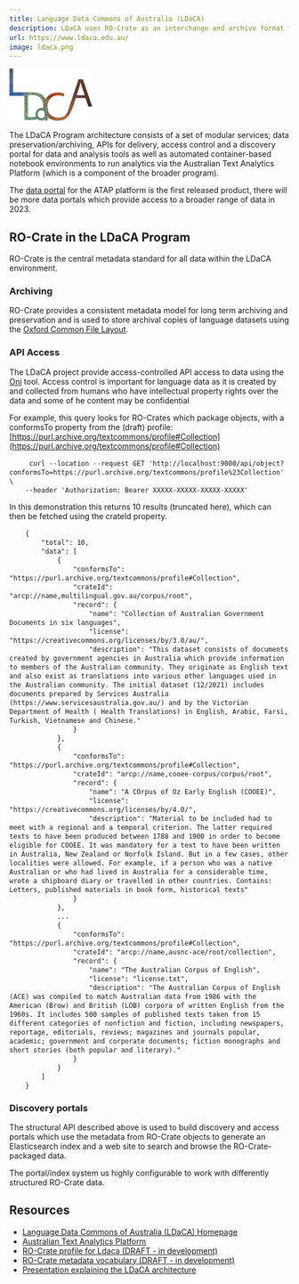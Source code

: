 ```yaml
---
title: Language Data Commons of Australia (LDaCA)
description: LDaCA uses RO-Crate as an interchange and archive format for language data, and is providing data discovery portals and API access to data using RO-Crate-centric APIs.
url: https://www.ldaca.edu.au/
image: ldaca.png
---
```


[![LDaCA Logo](assets/img/ldaca_sm.png)](https://ldaca.edu.au/)

The LDaCA Program architecture consists of a set of modular services; data preservation/archiving, APIs for delivery, access control and a discovery portal for data and analysis tools as well as automated container-based notebook environments to run analytics via the Australian Text Analytics Platform (which is a component of the broader program).

The [data portal](https://data.atap.edu.au/) for the ATAP platform is the first released product, there will be more data portals which provide access to a broader range of data in 2023.

[](#ro-crate-in-the-ldaca-program)RO-Crate in the LDaCA Program
---------------------------------------------------------------

RO-Crate is the central metadata standard for all data within the LDaCA environment.

### [](#archiving)Archiving

RO-Crate provides a consistent metadata model for long term archiving and preservation and is used to store archival copies of language datasets using the [Oxford Common File Layout](https://arkisto-platform.github.io/standards/ocfl/).

### [](#api-access)API Access

The LDaCA project provide access-controlled API access to data using the [Oni](https://github.com/Arkisto-Platform/oni) tool. Access control is important for language data as it is created by and collected from humans who have intellectual property rights over the data and some of he content may be confidential

For example, this query looks for RO-Crates which package objects, with a conformsTo property from the (draft) profile: [https://purl.archive.org/textcommons/profile#Collection](https://purl.archive.org/textcommons/profile#Collection)

```
     curl --location --request GET 'http://localhost:9000/api/object?conformsTo=https://purl.archive.org/textcommons/profile%23Collection' \
    --header 'Authorization: Bearer XXXXX-XXXXX-XXXXX-XXXXX'
```    

In this demonstration this returns 10 results (truncated here), which can then be fetched using the crateId property.
```
    {
        "total": 10,
        "data": [
            {
                "conformsTo": "https://purl.archive.org/textcommons/profile#Collection",
                "crateId": "arcp://name,multilingual.gov.au/corpus/root",
                "record": {
                    "name": "Collection of Australian Government Documents in six languages",
                    "license": "https://creativecommons.org/licenses/by/3.0/au/",
                    "description": "This dataset consists of documents created by government agencies in Australia which provide information to members of the Australian community. They originate as English text and also exist as translations into various other languages used in the Australian community. The initial dataset (12/2021) includes documents prepared by Services Australia (https://www.servicesaustralia.gov.au/) and by the Victorian Department of Health ( Health Translations) in English, Arabic, Farsi, Turkish, Vietnamese and Chinese."
                }
            },
            {
                "conformsTo": "https://purl.archive.org/textcommons/profile#Collection",
                "crateId": "arcp://name,cooee-corpus/corpus/root",
                "record": {
                    "name": "A COrpus of Oz Early English (COOEE)",
                    "license": "https://creativecommons.org/licenses/by/4.0/",
                    "description": "Material to be included had to meet with a regional and a temporal criterion. The latter required texts to have been produced between 1788 and 1900 in order to become eligible for COOEE. It was mandatory for a text to have been written in Australia, New Zealand or Norfolk Island. But in a few cases, other localities were allowed. For example, if a person who was a native Australian or who had lived in Australia for a considerable time, wrote a shipboard diary or travelled in other countries. Contains: Letters, published materials in book form, historical texts"
                }
            },
            ...
            {
                "conformsTo": "https://purl.archive.org/textcommons/profile#Collection",
                "crateId": "arcp://name,ausnc-ace/root/collection",
                "record": {
                    "name": "The Australian Corpus of English",
                    "license": "license.txt",
                    "description": "The Australian Corpus of English (ACE) was compiled to match Australian data from 1986 with the American (Brow) and British (LOB) corpora of written English from the 1960s. It includes 500 samples of published texts taken from 15 different categories of nonfiction and fiction, including newspapers, reportage, editorials, reviews; magazines and journals popular, academic; government and corporate documents; fiction monographs and short stories (both popular and literary)."
                }
            }
        ]
    }
```
    

### [](#discovery-portals)Discovery portals

The structural API described above is used to build discovery and access portals which use the metadata from RO-Crate objects to generate an Elasticsearch index and a web site to search and browse the RO-Crate-packaged data.

The portal/index system us highly configurable to work with differently structured RO-Crate data.

[](#resources)Resources
-----------------------

*   [Language Data Commons of Australia (LDaCA) Homepage](https://ldaca.edu.au/)
*   [Australian Text Analytics Platform](https://atap.edu.au/)
*   [RO-Crate profile for Ldaca (DRAFT - in development)](https://purl.archive.org/textcommons/profile)
*   [RO-Crate metadata vocabulary (DRAFT - in development)](https://purl.archive.org/textcommons/terms)
*   [Presentation explaining the LDaCA architecture](https://www.ldaca.edu.au/rdc-tech-meeting/)
